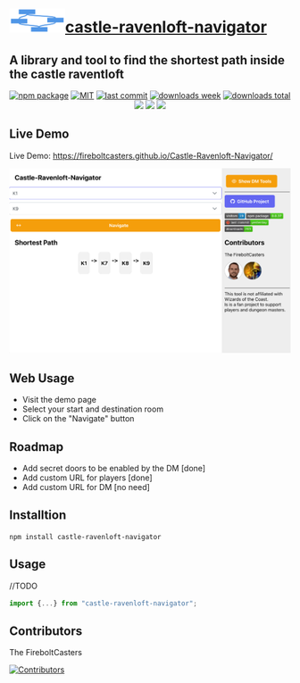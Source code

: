 <h1><a href="https://github.com/FireboltCasters/Castle-Ravenloft-Navigator"><img src="https://raw.githubusercontent.com/FireboltCasters/Castle-Ravenloft-Navigator/main/icon.png" width="100" heigth="100" /></a><a href="https://github.com/FireboltCasters/Castle-Ravenloft-Navigator">castle-ravenloft-navigator</a></h1>

<h2>A library and tool to find the shortest path inside the castle raventloft</h2>

<p align="center">
  <a href="https://badge.fury.io/js/castle-ravenloft-navigator.svg"><img src="https://badge.fury.io/js/castle-ravenloft-navigator.svg" alt="npm package" /></a>
  <a href="https://img.shields.io/github/license/FireboltCasters/Castle-Ravenloft-Navigator"><img src="https://img.shields.io/github/license/FireboltCasters/Castle-Ravenloft-Navigator" alt="MIT" /></a>
  <a href="https://img.shields.io/github/last-commit/FireboltCasters/Castle-Ravenloft-Navigator?logo=git"><img src="https://img.shields.io/github/last-commit/FireboltCasters/Castle-Ravenloft-Navigator?logo=git" alt="last commit" /></a>
  <a href="https://www.npmjs.com/package/castle-ravenloft-navigator"><img src="https://img.shields.io/npm/dm/castle-ravenloft-navigator.svg" alt="downloads week" /></a>
  <a href="https://www.npmjs.com/package/castle-ravenloft-navigator"><img src="https://img.shields.io/npm/dt/castle-ravenloft-navigator.svg" alt="downloads total" /></a>
  <a href="https://github.com/google/gts" alt="Google TypeScript Style"><img src="https://img.shields.io/badge/code%20style-google-blueviolet.svg"/></a>
  <a href="https://shields.io/" alt="Google TypeScript Style"><img src="https://img.shields.io/badge/uses-TypeScript-blue.svg"/></a>
  <a href="https://github.com/marketplace/actions/lint-action"><img src="https://img.shields.io/badge/uses-Lint%20Action-blue.svg"/></a>
</p>


## Live Demo

Live Demo: https://fireboltcasters.github.io/Castle-Ravenloft-Navigator/

<a href="https://fireboltcasters.github.io/Castle-Ravenloft-Navigator/"><img src="https://raw.githubusercontent.com/FireboltCasters/Castle-Ravenloft-Navigator/main/demo.png" alt="Demo" /></a>

## Web Usage
- Visit the demo page
- Select your start and destination room
- Click on the "Navigate" button

## Roadmap

- Add secret doors to be enabled by the DM [done]
- Add custom URL for players [done]
- Add custom URL for DM [no need]


## Installtion

```
npm install castle-ravenloft-navigator
```

## Usage

//TODO

```ts
import {...} from "castle-ravenloft-navigator";
```

## Contributors

The FireboltCasters

<a href="https://github.com/FireboltCasters/Castle-Ravenloft-Navigator"><img src="https://contrib.rocks/image?repo=FireboltCasters/Castle-Ravenloft-Navigator" alt="Contributors" /></a>
